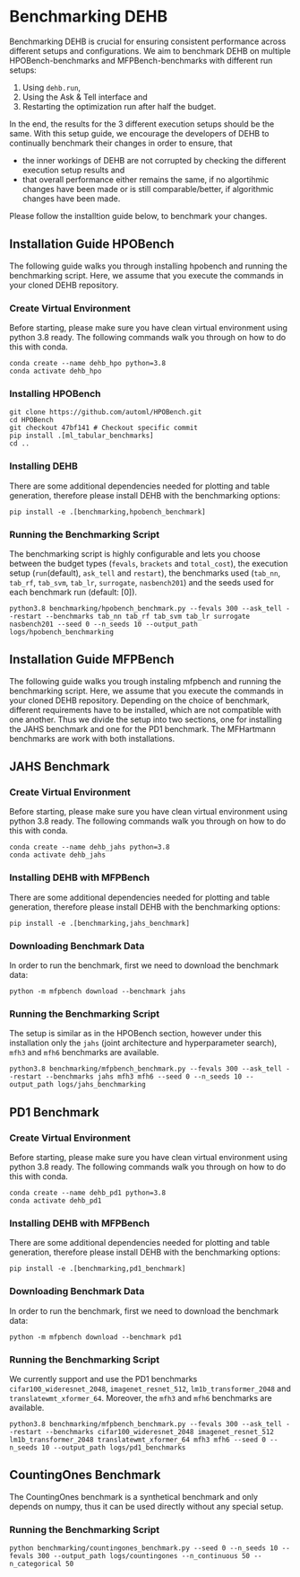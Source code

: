 # Benchmarking DEHB

Benchmarking DEHB is crucial for ensuring consistent performance across different setups and configurations. We aim to benchmark DEHB on multiple HPOBench-benchmarks and MFPBench-benchmarks with different run setups:

1. Using `dehb.run`,
2. Using the Ask & Tell interface and
3. Restarting the optimization run after half the budget.

In the end, the results for the 3 different execution setups should be the same. With this setup guide, we encourage the developers of DEHB to continually benchmark their changes in order to ensure, that

- the inner workings of DEHB are not corrupted by checking the different execution setup results and
- that overall performance either remains the same, if no algortihmic changes have been made or is still comparable/better, if algorithmic changes have been made.

Please follow the installtion guide below, to benchmark your changes.

## Installation Guide HPOBench

The following guide walks you through installing hpobench and running the benchmarking script. Here, we assume that you execute the commands in your cloned DEHB repository.

### Create Virtual Environment

Before starting, please make sure you have clean virtual environment using python 3.8 ready. The following commands walk you through on how to do this with conda.

```shell
conda create --name dehb_hpo python=3.8
conda activate dehb_hpo
```

### Installing HPOBench

```shell
git clone https://github.com/automl/HPOBench.git
cd HPOBench
git checkout 47bf141 # Checkout specific commit
pip install .[ml_tabular_benchmarks]
cd ..
```

### Installing DEHB

There are some additional dependencies needed for plotting and table generation, therefore please install DEHB with the benchmarking options:

```shell
pip install -e .[benchmarking,hpobench_benchmark]
```

### Running the Benchmarking Script

The benchmarking script is highly configurable and lets you choose between the budget types (`fevals`, `brackets` and `total_cost`), the execution setup (`run`(default), `ask_tell` and `restart`), the benchmarks used (`tab_nn`, `tab_rf`, `tab_svm`, `tab_lr`, `surrogate`, `nasbench201`) and the seeds used for each benchmark run (default: [0]).

```shell
python3.8 benchmarking/hpobench_benchmark.py --fevals 300 --ask_tell --restart --benchmarks tab_nn tab_rf tab_svm tab_lr surrogate nasbench201 --seed 0 --n_seeds 10 --output_path logs/hpobench_benchmarking
```

## Installation Guide MFPBench

The following guide walks you trough instaling mfpbench and running the benchmarking script. Here, we assume that you execute the commands in your cloned DEHB repository. Depending on the choice of benchmark, different requirements have to be installed, which are not compatible with one another. Thus we divide the setup into two sections, one for installing the JAHS benchmark and one for the PD1 benchmark. The MFHartmann benchmarks are work with both installations.

## JAHS Benchmark

### Create Virtual Environment

Before starting, please make sure you have clean virtual environment using python 3.8 ready. The following commands walk you through on how to do this with conda.

```shell
conda create --name dehb_jahs python=3.8
conda activate dehb_jahs
```

### Installing DEHB with MFPBench

There are some additional dependencies needed for plotting and table generation, therefore please install DEHB with the benchmarking options:

```shell
pip install -e .[benchmarking,jahs_benchmark]
```

### Downloading Benchmark Data

In order to run the benchmark, first we need to download the benchmark data:

```shell
python -m mfpbench download --benchmark jahs
```

### Running the Benchmarking Script

The setup is similar as in the HPOBench section, however under this installation only the `jahs` (joint architecture and hyperparameter search), `mfh3` and `mfh6` benchmarks are available.

```shell
python3.8 benchmarking/mfpbench_benchmark.py --fevals 300 --ask_tell --restart --benchmarks jahs mfh3 mfh6 --seed 0 --n_seeds 10 --output_path logs/jahs_benchmarking
```

## PD1 Benchmark

### Create Virtual Environment

Before starting, please make sure you have clean virtual environment using python 3.8 ready. The following commands walk you through on how to do this with conda.

```shell
conda create --name dehb_pd1 python=3.8
conda activate dehb_pd1
```

### Installing DEHB with MFPBench

There are some additional dependencies needed for plotting and table generation, therefore please install DEHB with the benchmarking options:

```shell
pip install -e .[benchmarking,pd1_benchmark]
```

### Downloading Benchmark Data

In order to run the benchmark, first we need to download the benchmark data:

```shell
python -m mfpbench download --benchmark pd1
```

### Running the Benchmarking Script

We currently support and use the PD1 benchmarks `cifar100_wideresnet_2048`, `imagenet_resnet_512`, `lm1b_transformer_2048` and `translatewmt_xformer_64`. Moreover, the `mfh3` and `mfh6` benchmarks are available.

```shell
python3.8 benchmarking/mfpbench_benchmark.py --fevals 300 --ask_tell --restart --benchmarks cifar100_wideresnet_2048 imagenet_resnet_512 lm1b_transformer_2048 translatewmt_xformer_64 mfh3 mfh6 --seed 0 --n_seeds 10 --output_path logs/pd1_benchmarks
```

## CountingOnes Benchmark

The CountingOnes benchmark is a synthetical benchmark and only depends on numpy, thus it can be used directly without any special setup.

### Running the Benchmarking Script

```shell
python benchmarking/countingones_benchmark.py --seed 0 --n_seeds 10 --fevals 300 --output_path logs/countingones --n_continuous 50 --n_categorical 50
```
